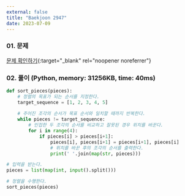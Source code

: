 ```yaml
---
external: false
title: "Baekjoon 2947"
date: 2023-07-09
---
```


### 01. 문제

[문제 확인하기](https://www.acmicpc.net/problem/2947){:target="_blank" rel="noopener noreferrer"}

### 02. 풀이 (Python, memory: 31256KB, time: 40ms)

```Python
def sort_pieces(pieces):
    # 정렬의 목표가 되는 순서를 지정한다.
    target_sequence = [1, 2, 3, 4, 5]
    
    # 주어진 조각의 순서가 목표 순서와 일치할 때까지 반복한다.
    while pieces != target_sequence:
        # 인접한 두 조각의 순서를 비교하고 잘못된 경우 위치를 바꾼다.
        for i in range(4):
            if pieces[i] > pieces[i+1]:
                pieces[i], pieces[i+1] = pieces[i+1], pieces[i]
                # 위치를 바꾼 후의 조각의 순서를 출력한다.
                print(' '.join(map(str, pieces)))

# 입력을 받는다.
pieces = list(map(int, input().split()))

# 정렬을 수행한다.
sort_pieces(pieces)
```
